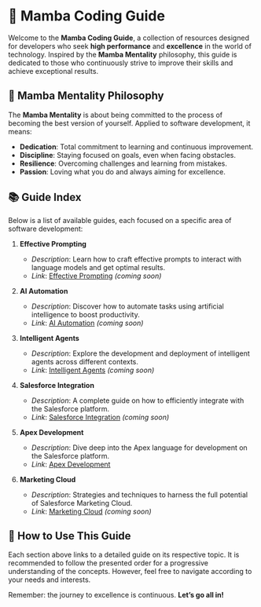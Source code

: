 
# 🐍 Mamba Coding Guide

Welcome to the **Mamba Coding Guide**, a collection of resources designed for developers who seek **high performance** and **excellence** in the world of technology. Inspired by the **Mamba Mentality** philosophy, this guide is dedicated to those who continuously strive to improve their skills and achieve exceptional results.

## 💭 Mamba Mentality Philosophy

The **Mamba Mentality** is about being committed to the process of becoming the best version of yourself. Applied to software development, it means:

- **Dedication**: Total commitment to learning and continuous improvement.
- **Discipline**: Staying focused on goals, even when facing obstacles.
- **Resilience**: Overcoming challenges and learning from mistakes.
- **Passion**: Loving what you do and always aiming for excellence.

## 📚 Guide Index

Below is a list of available guides, each focused on a specific area of software development:

1. **Effective Prompting**
   - *Description*: Learn how to craft effective prompts to interact with language models and get optimal results.
   - *Link*: [Effective Prompting](https://mambadev.io/prompting) *(coming soon)*

2. **AI Automation**
   - *Description*: Discover how to automate tasks using artificial intelligence to boost productivity.
   - *Link*: [AI Automation](https://mambadev.io/automation) *(coming soon)*

3. **Intelligent Agents**
   - *Description*: Explore the development and deployment of intelligent agents across different contexts.
   - *Link*: [Intelligent Agents](https://mambadev.io/agents) *(coming soon)*

4. **Salesforce Integration**
   - *Description*: A complete guide on how to efficiently integrate with the Salesforce platform.
   - *Link*: [Salesforce Integration](https://mambadev.io/salesforce) *(coming soon)*

5. **Apex Development**
   - *Description*: Dive deep into the Apex language for development on the Salesforce platform.
   - *Link*: [Apex Development](https://mambadev.io/apex)

6. **Marketing Cloud**
   - *Description*: Strategies and techniques to harness the full potential of Salesforce Marketing Cloud.
   - *Link*: [Marketing Cloud](https://mambadev.io/marketingcloud) *(coming soon)*

## 🧭 How to Use This Guide

Each section above links to a detailed guide on its respective topic. It is recommended to follow the presented order for a progressive understanding of the concepts. However, feel free to navigate according to your needs and interests.

Remember: the journey to excellence is continuous. **Let’s go all in!**
